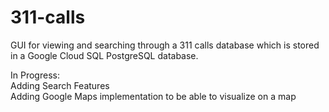 # 311-calls

GUI for viewing and searching through a 311 calls database which is stored in a Google Cloud SQL PostgreSQL database. <br />

In Progress: <br />
Adding Search Features <br />
Adding Google Maps implementation to be able to visualize on a map <br />
